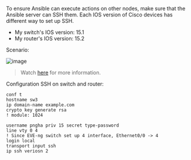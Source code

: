 To ensure Ansible can execute actions on other nodes, make sure that the Ansible server can SSH them. Each IOS version of Cisco devices has different way to set up SSH.
- My switch's IOS version: 15.1
- My router's IOS version: 15.2

Scenario:

![image](https://user-images.githubusercontent.com/93396414/206422327-590f5bcc-3436-41ce-b102-c3a30da1e71f.png)

> Watch [here] for more information.

Configuration SSH on switch and router: 

    conf t
    hostname sw3
    ip domain-name example.com
    crypto key generate rsa 
    ! module: 1024
    
    username pngha priv 15 secret type-password
    line vty 0 4 
    ! Since EVE-ng switch set up 4 interface, Ethernet0/0 -> 4
    login local
    transport input ssh
    ip ssh veriosn 2

[here]: https://github.com/PNg-HA/Network-Administration/tree/main/VLAN_access_Internet
